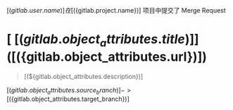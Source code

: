 

[(${gitlab.user.name})] 在 [(${gitlab.project.name})] 项目中提交了 Merge Request

# [ [(${gitlab.object_attributes.title})] ]([(${gitlab.object_attributes.url})])

> [(${gitlab.object_attributes.description})]

[(${gitlab.object_attributes.source_branch})] -> [(${gitlab.object_attributes.target_branch})]



